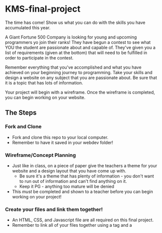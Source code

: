 # KMS-final-project

The time has come! Show us what you can do with the skills you have accumulated this year.  

A Giant Fortune 500 Company is looking for young and upcoming programmers yo join their ranks! They have begun a contest to see what YOU the student are passionate about and capable of.  They've given you a list of requirements (given at the bottom) that will need to be fulfilled in order to participate in the contest.  

Remember everything that you've accomplished and what you have achieved on your beginning journey to programming.  Take your skills and design a website on any subject that you are passionate about.  Be sure that it is a topic that has lots of information.  

Your project will begin with a wireframe.  Once the wireframe is completed, you can begin working on your website.

## The Steps

### Fork and Clone

- Fork and clone this repo to your local computer.  
- Remember to have it saved in your webdev folder!

### Wireframe/Concept Planning

- Just like in class, on a piece of paper give the teachers a theme for your website and a design layout that you have come up with.
  - Be sure it's a theme that has plenty of information - you don't want to run out of information and can't find anything on it.
  - Keep it PG - anything too mature will be denied
- This *must* be completed and shown to a teacher before you can begin working on your project!

### Create your files and link them together!

- An HTML, CSS, and Javascript file are all required on this final project.
- Remember to link all of your files together using a <link> tag and a <script> tag
- Be sure to console.log a sanity check, this will be important, don't delete it! Comment out the console.log when you have confirmed it's connected.
  
# Good Luck!

### HTML Requirements

- At least 5 different images on the website
- Lots of header tags (h1 - h6)
- ID's and Classes for all tags
- Include at least one video using iframe
- Put in at least two buttons
- An Unordered List AND an Ordered List
- Include some formatting for your elements 

### CSS Requirements

- background-color/image
- font color
- font-size
- change the font using font family
- adjust the hieght
- adjust the width
- text-align if necessary
- include borders
- padding and margin
- add a **hover** pseudo selector when you scroll over something

### JS Requirements

- 
